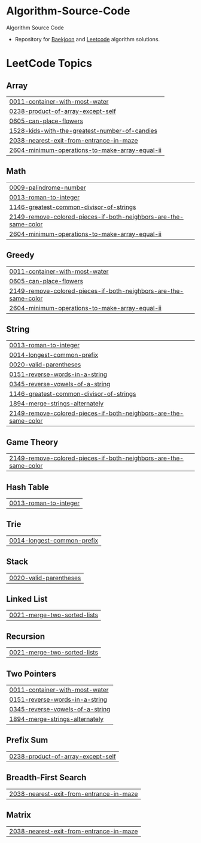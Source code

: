 # Algorithm-Source-Code
Algorithm Source Code


 - Repository for [Baekjoon](https://https://www.acmicpc.net/step) and [Leetcode](https://leetcode.com/) algorithm solutions.

 
<!---LeetCode Topics Start-->
# LeetCode Topics
## Array
|  |
| ------- |
| [0011-container-with-most-water](https://github.com/cocokaribou/Algorithm-Test/tree/master/0011-container-with-most-water) |
| [0238-product-of-array-except-self](https://github.com/cocokaribou/Algorithm-Test/tree/master/0238-product-of-array-except-self) |
| [0605-can-place-flowers](https://github.com/cocokaribou/Algorithm-Test/tree/master/0605-can-place-flowers) |
| [1528-kids-with-the-greatest-number-of-candies](https://github.com/cocokaribou/Algorithm-Test/tree/master/1528-kids-with-the-greatest-number-of-candies) |
| [2038-nearest-exit-from-entrance-in-maze](https://github.com/cocokaribou/Algorithm-Test/tree/master/2038-nearest-exit-from-entrance-in-maze) |
| [2604-minimum-operations-to-make-array-equal-ii](https://github.com/cocokaribou/Algorithm-Test/tree/master/2604-minimum-operations-to-make-array-equal-ii) |
## Math
|  |
| ------- |
| [0009-palindrome-number](https://github.com/cocokaribou/Algorithm-Test/tree/master/0009-palindrome-number) |
| [0013-roman-to-integer](https://github.com/cocokaribou/Algorithm-Test/tree/master/0013-roman-to-integer) |
| [1146-greatest-common-divisor-of-strings](https://github.com/cocokaribou/Algorithm-Test/tree/master/1146-greatest-common-divisor-of-strings) |
| [2149-remove-colored-pieces-if-both-neighbors-are-the-same-color](https://github.com/cocokaribou/Algorithm-Test/tree/master/2149-remove-colored-pieces-if-both-neighbors-are-the-same-color) |
| [2604-minimum-operations-to-make-array-equal-ii](https://github.com/cocokaribou/Algorithm-Test/tree/master/2604-minimum-operations-to-make-array-equal-ii) |
## Greedy
|  |
| ------- |
| [0011-container-with-most-water](https://github.com/cocokaribou/Algorithm-Test/tree/master/0011-container-with-most-water) |
| [0605-can-place-flowers](https://github.com/cocokaribou/Algorithm-Test/tree/master/0605-can-place-flowers) |
| [2149-remove-colored-pieces-if-both-neighbors-are-the-same-color](https://github.com/cocokaribou/Algorithm-Test/tree/master/2149-remove-colored-pieces-if-both-neighbors-are-the-same-color) |
| [2604-minimum-operations-to-make-array-equal-ii](https://github.com/cocokaribou/Algorithm-Test/tree/master/2604-minimum-operations-to-make-array-equal-ii) |
## String
|  |
| ------- |
| [0013-roman-to-integer](https://github.com/cocokaribou/Algorithm-Test/tree/master/0013-roman-to-integer) |
| [0014-longest-common-prefix](https://github.com/cocokaribou/Algorithm-Test/tree/master/0014-longest-common-prefix) |
| [0020-valid-parentheses](https://github.com/cocokaribou/Algorithm-Test/tree/master/0020-valid-parentheses) |
| [0151-reverse-words-in-a-string](https://github.com/cocokaribou/Algorithm-Test/tree/master/0151-reverse-words-in-a-string) |
| [0345-reverse-vowels-of-a-string](https://github.com/cocokaribou/Algorithm-Test/tree/master/0345-reverse-vowels-of-a-string) |
| [1146-greatest-common-divisor-of-strings](https://github.com/cocokaribou/Algorithm-Test/tree/master/1146-greatest-common-divisor-of-strings) |
| [1894-merge-strings-alternately](https://github.com/cocokaribou/Algorithm-Test/tree/master/1894-merge-strings-alternately) |
| [2149-remove-colored-pieces-if-both-neighbors-are-the-same-color](https://github.com/cocokaribou/Algorithm-Test/tree/master/2149-remove-colored-pieces-if-both-neighbors-are-the-same-color) |
## Game Theory
|  |
| ------- |
| [2149-remove-colored-pieces-if-both-neighbors-are-the-same-color](https://github.com/cocokaribou/Algorithm-Test/tree/master/2149-remove-colored-pieces-if-both-neighbors-are-the-same-color) |
## Hash Table
|  |
| ------- |
| [0013-roman-to-integer](https://github.com/cocokaribou/Algorithm-Test/tree/master/0013-roman-to-integer) |
## Trie
|  |
| ------- |
| [0014-longest-common-prefix](https://github.com/cocokaribou/Algorithm-Test/tree/master/0014-longest-common-prefix) |
## Stack
|  |
| ------- |
| [0020-valid-parentheses](https://github.com/cocokaribou/Algorithm-Test/tree/master/0020-valid-parentheses) |
## Linked List
|  |
| ------- |
| [0021-merge-two-sorted-lists](https://github.com/cocokaribou/Algorithm-Test/tree/master/0021-merge-two-sorted-lists) |
## Recursion
|  |
| ------- |
| [0021-merge-two-sorted-lists](https://github.com/cocokaribou/Algorithm-Test/tree/master/0021-merge-two-sorted-lists) |
## Two Pointers
|  |
| ------- |
| [0011-container-with-most-water](https://github.com/cocokaribou/Algorithm-Test/tree/master/0011-container-with-most-water) |
| [0151-reverse-words-in-a-string](https://github.com/cocokaribou/Algorithm-Test/tree/master/0151-reverse-words-in-a-string) |
| [0345-reverse-vowels-of-a-string](https://github.com/cocokaribou/Algorithm-Test/tree/master/0345-reverse-vowels-of-a-string) |
| [1894-merge-strings-alternately](https://github.com/cocokaribou/Algorithm-Test/tree/master/1894-merge-strings-alternately) |
## Prefix Sum
|  |
| ------- |
| [0238-product-of-array-except-self](https://github.com/cocokaribou/Algorithm-Test/tree/master/0238-product-of-array-except-self) |
## Breadth-First Search
|  |
| ------- |
| [2038-nearest-exit-from-entrance-in-maze](https://github.com/cocokaribou/Algorithm-Test/tree/master/2038-nearest-exit-from-entrance-in-maze) |
## Matrix
|  |
| ------- |
| [2038-nearest-exit-from-entrance-in-maze](https://github.com/cocokaribou/Algorithm-Test/tree/master/2038-nearest-exit-from-entrance-in-maze) |
<!---LeetCode Topics End-->